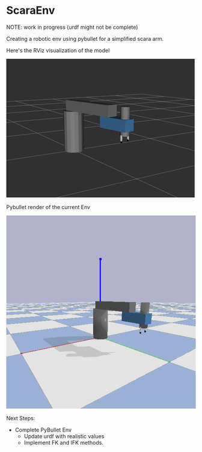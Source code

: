 # ScaraEnv

NOTE: work in progress (urdf might not be complete)

Creating a robotic env using pybullet for a simplified scara arm. 

Here's the RViz visualization of the model

![rviz-visual](https://github.com/arjun-krishna/ScaraEnv/blob/master/static/scara-rviz.gif)

Pybullet render of the current Env

![pybullet-visual](https://github.com/arjun-krishna/ScaraEnv/blob/master/static/scara_pybullet.png)


Next Steps:
* Complete PyBullet Env
  * Update urdf with realistic values
  * Implement FK and IFK methods.


